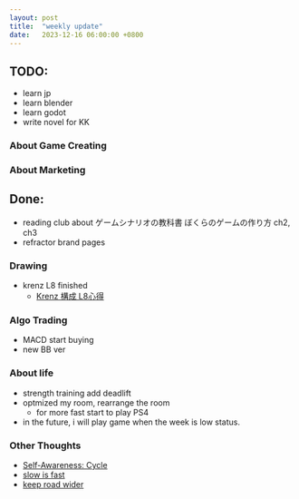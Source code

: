 ```yaml
---
layout: post
title:  "weekly update"
date:   2023-12-16 06:00:00 +0800
---
```


## TODO:
* learn jp
* learn blender
* learn godot
* write novel for KK

### About Game Creating

### About Marketing



## Done:

* reading club about ゲームシナリオの教科書 ぼくらのゲームの作り方 ch2, ch3
* refractor brand pages

### Drawing
* krenz L8 finished
  * [Krenz 構成 L8心得](https://lattice.posetmage.com/2023/12/15/Krenz-Composition-L8-zh.html)


### Algo Trading
* MACD start buying
* new BB ver

### About life
* strength training add deadlift
* optmized my room, rearrange the room
  * for more fast start to play PS4
* in the future, i will play game when the week is low status.

### Other Thoughts
* [Self-Awareness: Cycle](https://lattice.posetmage.com/2023/12/13/Self-Awareness-Cycle.html)
* [slow is fast](https://lattice.posetmage.com/2023/12/13/slow-is-fast.html)
* [keep road wider](https://lattice.posetmage.com/2023/12/16/keep-road-wider.html)